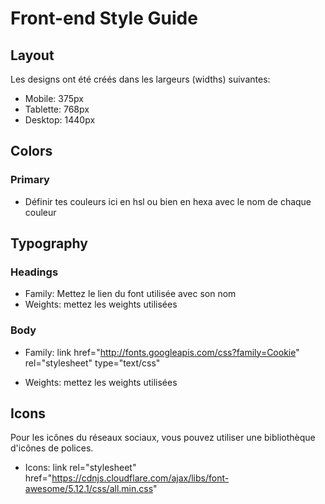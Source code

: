 # Front-end Style Guide

## Layout

Les designs ont été créés dans les largeurs (widths) suivantes:

- Mobile: 375px
- Tablette: 768px
- Desktop: 1440px

## Colors

### Primary

- Définir tes couleurs ici en hsl ou bien en hexa avec le nom de chaque couleur

## Typography

### Headings

- Family: Mettez le lien du font utilisée avec son nom
- Weights: mettez les weights utilisées

### Body

- Family:  link href="http://fonts.googleapis.com/css?family=Cookie" rel="stylesheet" type="text/css"

- Weights: mettez les weights utilisées

## Icons

Pour les icônes du réseaux sociaux, vous pouvez utiliser une bibliothèque d'icônes de polices.

- Icons:  link rel="stylesheet" href="https://cdnjs.cloudflare.com/ajax/libs/font-awesome/5.12.1/css/all.min.css" 